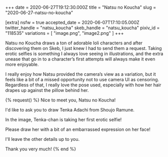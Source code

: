 +++
date = 2020-06-27T19:12:30.000Z
title = "Natsu no Koucha"
slug = "2020-06-27-natsu-no-koucha"

[extra]
nsfw = true
accepted_date = 2020-06-07T17:10:05.000Z
twitter_handle = "natsu_koucha"
skeb_handle = "natsu_koucha"
pixiv_id = "118535"
variations = [
  "image.png",
  "image2.png"
]
+++

Natsu no Koucha draws a ton of adorable loli characters and after discovering them on Skeb, I just knew I had to send them a request. Taking erotic selfies is something I always love seeing in illustrations, and the extra unease that go in to a character’s first attempts will always make it even more enjoyable.

I really enjoy how Natsu provided the camera’s view as a variation, but it feels like a bit of a missed opportunity not to use camera UI as censoring. Regardless of that, I really love the pose used, especially with how her hair drapes up against the pillow behind her.

{% request() %}
Nice to meet you, Natsu no Koucha!

I'd like to ask you to draw Tenka Adachi from Shoujo Ramune.

In the image, Tenka-chan is taking her first erotic selfie!

Please draw her with a bit of an embarrassed expression on her face!

I'll leave the other details up to you.

Thank you very much!
{% end %}